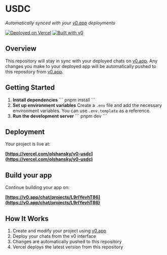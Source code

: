 # USDC

*Automatically synced with your [v0.app](https://v0.app) deployments*

[![Deployed on Vercel](https://img.shields.io/badge/Deployed%20on-Vercel-black?style=for-the-badge&logo=vercel)](https://vercel.com/olshansky/v0-usdc)
[![Built with v0](https://img.shields.io/badge/Built%20with-v0.app-black?style=for-the-badge)](https://v0.app/chat/projects/L9rIYevhT86)

## Overview

This repository will stay in sync with your deployed chats on [v0.app](https://v0.app).
Any changes you make to your deployed app will be automatically pushed to this repository from [v0.app](https://v0.app).

## Getting Started

1. **Install dependencies**
   \`\`\`
   pnpm install
   \`\`\`
2. **Set up environment variables**
   Create a `.env` file and add the necessary environment variables. You can use `.env.template` as a reference.
3. **Run the development server**
   \`\`\`
   pnpm dev
   \`\`\`

## Deployment

Your project is live at:

**[https://vercel.com/olshansky/v0-usdc](https://vercel.com/olshansky/v0-usdc)**

## Build your app

Continue building your app on:

**[https://v0.app/chat/projects/L9rIYevhT86](https://v0.app/chat/projects/L9rIYevhT86)**

## How It Works

1. Create and modify your project using [v0.app](https://v0.app)
2. Deploy your chats from the v0 interface
3. Changes are automatically pushed to this repository
4. Vercel deploys the latest version from this repository
